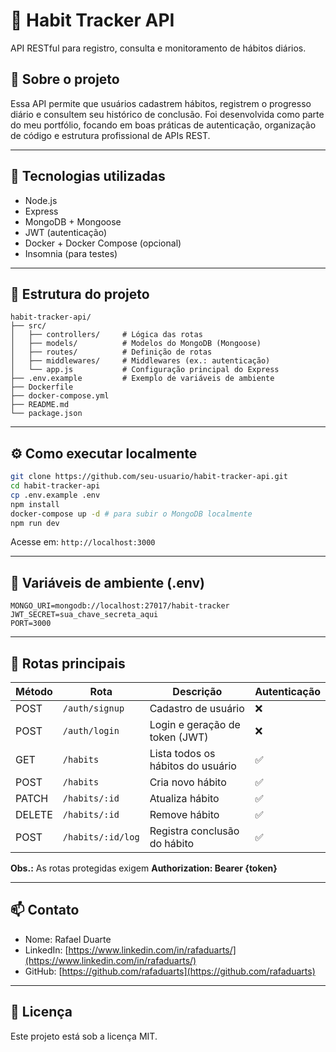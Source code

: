 
# 📘 Habit Tracker API

API RESTful para registro, consulta e monitoramento de hábitos diários.

## 📌 Sobre o projeto

Essa API permite que usuários cadastrem hábitos, registrem o progresso diário e consultem seu histórico de conclusão. Foi desenvolvida como parte do meu portfólio, focando em boas práticas de autenticação, organização de código e estrutura profissional de APIs REST.

---

## 🚀 Tecnologias utilizadas

- Node.js
- Express
- MongoDB + Mongoose
- JWT (autenticação)
- Docker + Docker Compose (opcional)
- Insomnia (para testes)

---

## 📂 Estrutura do projeto

```
habit-tracker-api/
├── src/
│   ├── controllers/     # Lógica das rotas
│   ├── models/          # Modelos do MongoDB (Mongoose)
│   ├── routes/          # Definição de rotas
│   ├── middlewares/     # Middlewares (ex.: autenticação)
│   └── app.js           # Configuração principal do Express
├── .env.example         # Exemplo de variáveis de ambiente
├── Dockerfile
├── docker-compose.yml
├── README.md
└── package.json
```

---

## ⚙️ Como executar localmente

```bash
git clone https://github.com/seu-usuario/habit-tracker-api.git
cd habit-tracker-api
cp .env.example .env
npm install
docker-compose up -d # para subir o MongoDB localmente
npm run dev
```

Acesse em: `http://localhost:3000`

---

## 🔑 Variáveis de ambiente (.env)

```
MONGO_URI=mongodb://localhost:27017/habit-tracker
JWT_SECRET=sua_chave_secreta_aqui
PORT=3000
```

---

## 📖 Rotas principais

| Método | Rota                | Descrição                          | Autenticação |
|--------|---------------------|------------------------------------|--------------|
| POST   | `/auth/signup`      | Cadastro de usuário                | ❌           |
| POST   | `/auth/login`       | Login e geração de token (JWT)     | ❌           |
| GET    | `/habits`           | Lista todos os hábitos do usuário  | ✅           |
| POST   | `/habits`           | Cria novo hábito                   | ✅           |
| PATCH  | `/habits/:id`       | Atualiza hábito                    | ✅           |
| DELETE | `/habits/:id`       | Remove hábito                      | ✅           |
| POST   | `/habits/:id/log`   | Registra conclusão do hábito       | ✅           |

**Obs.:** As rotas protegidas exigem **Authorization: Bearer {token}**

---

## 📫 Contato

- Nome: Rafael Duarte
- LinkedIn: [https://www.linkedin.com/in/rafaduarts/](https://www.linkedin.com/in/rafaduarts/)
- GitHub: [https://github.com/rafaduarts](https://github.com/rafaduarts)

---

## 📄 Licença

Este projeto está sob a licença MIT.
